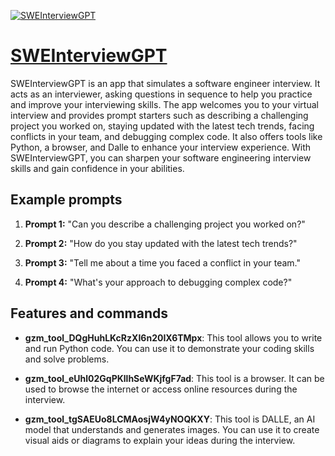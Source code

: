 [![SWEInterviewGPT](https://files.oaiusercontent.com/file-2XegQFxhWi09ccEVVC4l5Z6L?se=2123-10-17T06%3A18%3A44Z&sp=r&sv=2021-08-06&sr=b&rscc=max-age%3D31536000%2C%20immutable&rscd=attachment%3B%20filename%3D5cbfc99a-db3f-45e9-9421-3d6cab0e0505.png&sig=G8di5gODcOEoaq/LMb%2B1J9BtKPjBKqst79tgFHyyWBs%3D)](https://chat.openai.com/g/g-qOorxIfdo-sweinterviewgpt)

# [SWEInterviewGPT](https://chat.openai.com/g/g-qOorxIfdo-sweinterviewgpt)

SWEInterviewGPT is an app that simulates a software engineer interview. It acts as an interviewer, asking questions in sequence to help you practice and improve your interviewing skills. The app welcomes you to your virtual interview and provides prompt starters such as describing a challenging project you worked on, staying updated with the latest tech trends, facing conflicts in your team, and debugging complex code. It also offers tools like Python, a browser, and Dalle to enhance your interview experience. With SWEInterviewGPT, you can sharpen your software engineering interview skills and gain confidence in your abilities.

## Example prompts

1. **Prompt 1:** "Can you describe a challenging project you worked on?"

2. **Prompt 2:** "How do you stay updated with the latest tech trends?"

3. **Prompt 3:** "Tell me about a time you faced a conflict in your team."

4. **Prompt 4:** "What's your approach to debugging complex code?"

## Features and commands

- **gzm_tool_DQgHuhLKcRzXI6n20IX6TMpx**: This tool allows you to write and run Python code. You can use it to demonstrate your coding skills and solve problems.

- **gzm_tool_eUhl02GqPKllhSeWKjfgF7ad**: This tool is a browser. It can be used to browse the internet or access online resources during the interview.

- **gzm_tool_tgSAEUo8LCMAosjW4yNOQKXY**: This tool is DALLE, an AI model that understands and generates images. You can use it to create visual aids or diagrams to explain your ideas during the interview.